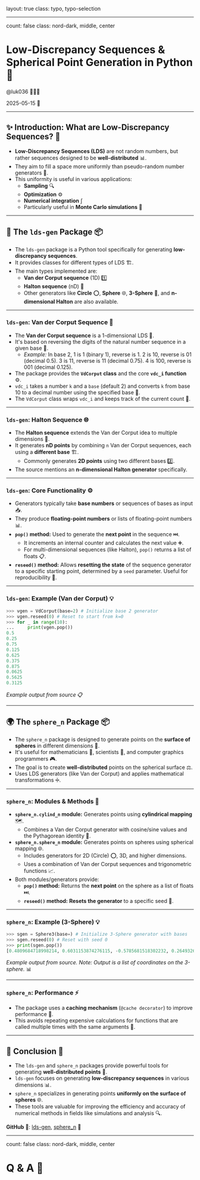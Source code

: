 layout: true
class: typo, typo-selection

---

count: false
class: nord-dark, middle, center

# Low-Discrepancy Sequences & Spherical Point Generation in Python 🐍

@luk036 👨🏻‍🏫

2025-05-15 📅

---

## ✨ Introduction: What are Low-Discrepancy Sequences? 🤔

*   **Low-Discrepancy Sequences (LDS)** are not random numbers, but rather sequences designed to be **well-distributed** 📊.
*   They aim to fill a space more uniformly than pseudo-random number generators 🎲.
*   This uniformity is useful in various applications:
    *   **Sampling** 🔍
    *   **Optimization** ⚙️
    *   **Numerical integration** ∫
    *   Particularly useful in **Monte Carlo simulations** 🎰

---

## 🧩 The `lds-gen` Package 📦

*   The `lds-gen` package is a Python tool specifically for generating **low-discrepancy sequences**.
*   It provides classes for different types of LDS 🏗️.
*   The main types implemented are:
    *   **Van der Corput sequence** (1D) 1️⃣
    *   **Halton sequence** (nD) 🧮
    *   Other generators like **Circle** ⭕, **Sphere** 🌐, **3-Sphere** 🔮, and **n-dimensional Halton** are also available.

---

### `lds-gen`: Van der Corput Sequence 🔢

*   The **Van der Corput sequence** is a 1-dimensional LDS 📏.
*   It's based on reversing the digits of the natural number sequence in a given base 🔄.
    *   *Example:* In base 2, 1 is 1 (binary 1), reverse is 1. 2 is 10, reverse is 01 (decimal 0.5). 3 is 11, reverse is 11 (decimal 0.75). 4 is 100, reverse is 001 (decimal 0.125).
*   The package provides the **`VdCorput` class** and the core **`vdc_i` function** ⚙️.
*   `vdc_i` takes a number `k` and a `base` (default 2) and converts `k` from base 10 to a decimal number using the specified base 🔢.
*   The `VdCorput` class wraps `vdc_i` and keeps track of the current count 🧮.

---

### `lds-gen`: Halton Sequence 🌐

*   The **Halton sequence** extends the Van der Corput idea to multiple dimensions 🚀.
*   It generates **nD points** by combining `n` Van der Corput sequences, each using a **different base** 🏗️.
    *   Commonly generates **2D points** using two different bases 2️⃣.
*   The source mentions an **n-dimensional Halton generator** specifically.

---

### `lds-gen`: Core Functionality ⚙️

*   Generators typically take **base numbers** or sequences of bases as input 📥.
*   They produce **floating-point numbers** or lists of floating-point numbers 📊.
*   **`pop()` method:** Used to generate the **next point** in the sequence ⏭️.
    *   It increments an internal counter and calculates the next value ➕.
    *   For multi-dimensional sequences (like Halton), `pop()` returns a list of floats 📋.
*   **`reseed()` method:** Allows **resetting the state** of the sequence generator to a specific starting point, determined by a `seed` parameter. Useful for reproducibility 🔄.

---

### `lds-gen`: Example (Van der Corput) 💡

```python
>>> vgen = VdCorput(base=2) # Initialize base 2 generator
>>> vgen.reseed(0) # Reset to start from k=0
>>> for _ in range(10):
...     print(vgen.pop())
0.5
0.25
0.75
0.125
0.625
0.375
0.875
0.0625
0.5625
0.3125
```
*Example output from source* 📋

---

## 🌍 The `sphere_n` Package 📦

*   The `sphere_n` package is designed to generate points on the **surface of spheres** in different dimensions 🎯.
*   It's useful for mathematicians 🧮, scientists 🔬, and computer graphics programmers 🎮.
*   The goal is to create **well-distributed** points on the spherical surface ⚖️.
*   Uses LDS generators (like Van der Corput) and applies mathematical transformations ➗.

---

### `sphere_n`: Modules & Methods 🧰

*   **`sphere_n.cylind_n` module:** Generates points using **cylindrical mapping** 🗺️.
    *   Combines a Van der Corput generator with cosine/sine values and the Pythagorean identity 📐.
*   **`sphere_n.sphere_n` module:** Generates points on spheres using spherical mapping 🌐.
    *   Includes generators for 2D (Circle) ⭕, 3D, and higher dimensions.
    *   Uses a combination of Van der Corput sequences and trigonometric functions 📈.
*   Both modules/generators provide:
    *   **`pop()` method:** Returns the **next point** on the sphere as a list of floats ⏭️.
    *   **`reseed()` method:** **Resets the generator** to a specific seed 🔄.

---

### `sphere_n`: Example (3-Sphere) 💡

```python
>>> sgen = Sphere3(base=) # Initialize 3-Sphere generator with bases
>>> sgen.reseed(0) # Reset with seed 0
>>> print(sgen.pop())
[0.4809684718998214, 0.6031153874276115, -0.5785681518302232, 0.2649326520763179, 6.1232...]
```
*Example output from source. Note: Output is a list of coordinates on the 3-sphere.* 📊

---

### `sphere_n`: Performance ⚡

*   The package uses a **caching mechanism** (`@cache decorator`) to improve performance 🚀.
*   This avoids repeating expensive calculations for functions that are called multiple times with the same arguments 🔄.

---

## 🎯 Conclusion 🏁

*   The `lds-gen` and `sphere_n` packages provide powerful tools for generating **well-distributed points** 🎯.
*   `lds-gen` focuses on generating **low-discrepancy sequences** in various dimensions 📊.
*   `sphere_n` specializes in generating points **uniformly on the surface of spheres** 🌐.
*   These tools are valuable for improving the efficiency and accuracy of numerical methods in fields like simulations and analysis 🔍.

**GitHub** 🐙: [lds-gen](https://github.com/luk036/lds-gen),  [sphere_n](https://github.com/luk036/sphere_n) 🔗

---

count: false
class: nord-dark, middle, center

# Q & A 🎤
